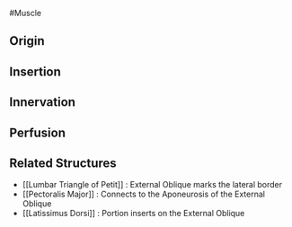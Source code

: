 
#Muscle

## Origin


## Insertion


## Innervation


## Perfusion


## Related Structures
- [[Lumbar Triangle of Petit]] : External Oblique marks the lateral border
- [[Pectoralis Major]] : Connects to the Aponeurosis of the External Oblique
- [[Latissimus Dorsi]] : Portion inserts on the External Oblique
